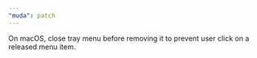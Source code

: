 ```yaml
---
"muda": patch
---
```


On macOS, close tray menu before removing it to prevent user click on a released menu item.